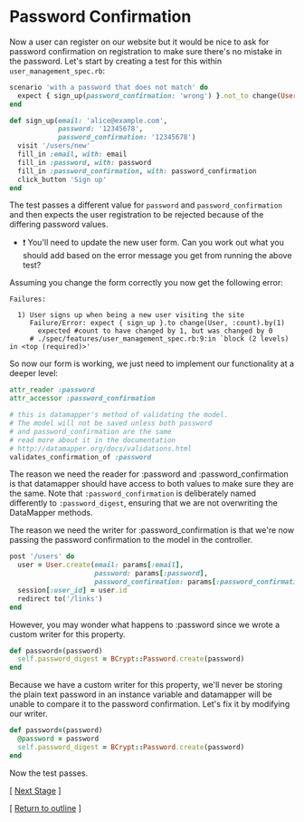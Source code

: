 # Password Confirmation

Now a user can register on our website but it would be nice to ask for password confirmation on registration to make sure there's no mistake in the password. Let's start by creating a test for this within ```user_management_spec.rb```:

```ruby
scenario 'with a password that does not match' do
  expect { sign_up(password_confirmation: 'wrong') }.not_to change(User, :count)
end

def sign_up(email: 'alice@example.com',
            password: '12345678',
            password_confirmation: '12345678')
  visit '/users/new'
  fill_in :email, with: email
  fill_in :password, with: password
  fill_in :password_confirmation, with: password_confirmation
  click_button 'Sign up'
end
```

The test passes a different value for ```password``` and ```password_confirmation``` and then expects the user registration to be rejected because of the differing password values.

* :exclamation: You'll need to update the new user form.  Can you work out what you should add based on the error message you get from running the above test?

Assuming you change the form correctly you now get the following error:

```
Failures:

  1) User signs up when being a new user visiting the site
     Failure/Error: expect { sign_up }.to change(User, :count).by(1)
       expected #count to have changed by 1, but was changed by 0
     # ./spec/features/user_management_spec.rb:9:in `block (2 levels) in <top (required)>'
```

So now our form is working, we just need to implement our functionality at a deeper level:

```ruby
attr_reader :password
attr_accessor :password_confirmation

# this is datamapper's method of validating the model.
# The model will not be saved unless both password
# and password_confirmation are the same
# read more about it in the documentation
# http://datamapper.org/docs/validations.html
validates_confirmation_of :password
```

The reason we need the reader for :password and :password_confirmation is that datamapper should have access to both values to make sure they are the same. Note that `:password_confirmation` is deliberately named differently to `:password_digest`, ensuring that we are not overwriting the DataMapper methods.

The reason we need the writer for :password_confirmation is that we're now passing the password confirmation to the model in the controller.

```ruby
post '/users' do
  user = User.create(email: params[:email],
                     password: params[:password],
                     password_confirmation: params[:password_confirmation])
  session[:user_id] = user.id
  redirect to('/links')
end
```

However, you may wonder what happens to :password since we wrote a custom writer for this property.

```ruby
def password=(password)
  self.password_digest = BCrypt::Password.create(password)
end
```

Because we have a custom writer for this property, we'll never be storing the plain text password in an instance variable and datamapper will be unable to compare it to the password confirmation. Let's fix it by modifying our writer.

```ruby
def password=(password)
  @password = password
  self.password_digest = BCrypt::Password.create(password)
end
```

Now the test passes.

[ [Next Stage](bookmark_manager_stage_4.md) ]

[ [Return to outline](bookmark_manager.md) ]
